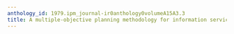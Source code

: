 ```yaml
---
anthology_id: 1979.ipm_journal-ir0anthology0volumeA15A3.3
title: A multiple-objective planning methodology for information service managers
---
```

